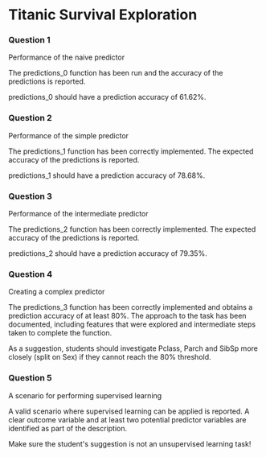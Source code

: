# Titanic Survival Exploration

### Question 1
Performance of the naive predictor

The predictions_0 function has been run and the accuracy of the predictions is reported.

predictions_0 should have a prediction accuracy of 61.62%.

### Question 2
Performance of the simple predictor

The predictions_1 function has been correctly implemented.
The expected accuracy of the predictions is reported.

predictions_1 should have a prediction accuracy of 78.68%.

### Question 3
Performance of the intermediate predictor

The predictions_2 function has been correctly implemented.
The expected accuracy of the predictions is reported.

predictions_2 should have a prediction accuracy of 79.35%.

### Question 4
Creating a complex predictor

The predictions_3 function has been correctly implemented and obtains a prediction accuracy of at least 80%. The approach to the task has been documented, including features that were explored and intermediate steps taken to complete the function.

As a suggestion, students should investigate Pclass, Parch and SibSp more closely (split on Sex) if they cannot reach the 80% threshold.

### Question 5
A scenario for performing supervised learning

A valid scenario where supervised learning can be applied is reported. A clear outcome variable and at least two potential predictor variables are identified as part of the description.

Make sure the student's suggestion is not an unsupervised learning task!
